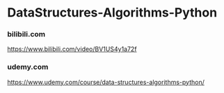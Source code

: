 # DataStructures-Algorithms-Python



### bilibili.com
https://www.bilibili.com/video/BV1US4y1a72f

### udemy.com
https://www.udemy.com/course/data-structures-algorithms-python/



